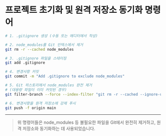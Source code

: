 # 프로젝트 초기화 및 원격 저장소 동기화 명령어

```bash
# 1. .gitignore 생성 (수동 또는 에디터에서 작성)

# 2. node_modules를 Git 인덱스에서 제거
git rm -r --cached node_modules

# 3. .gitignore 파일을 스테이징
git add .gitignore

# 4. 변경사항 커밋
git commit -m "Add .gitignore to exclude node_modules"

# 5. Git 히스토리에서 node_modules 완전 제거
# (대용량 파일이 이미 커밋된 경우)
git filter-branch --force --index-filter "git rm -r --cached --ignore-unmatch node_modules" --prune-empty --tag-name-filter cat -- --all

# 6. 변경사항을 원격 저장소에 강제 푸시
git push -f origin main
```

---

> 위 명령어들은 node_modules 등 불필요한 파일을 Git에서 완전히 제거하고, 원격 저장소와 동기화하는 데 사용되었습니다. 